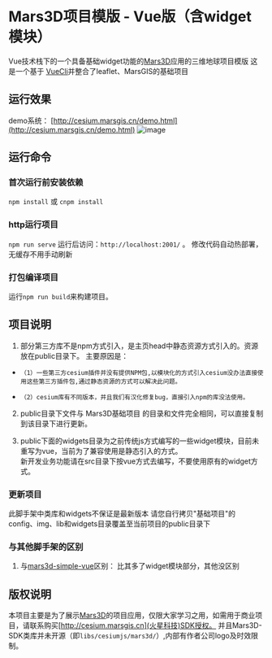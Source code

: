 # Mars3D项目模版 - Vue版（含widget模块）
 Vue技术栈下的一个具备基础widget功能的[Mars3D](http://cesium.marsgis.cn)应用的三维地球项目模版
 这是一个基于 [VueCli](https://cli.vuejs.org/config/)并整合了leaflet、MarsGIS的基础项目


## 运行效果
 demo系统： [http://cesium.marsgis.cn/demo.html](http://cesium.marsgis.cn/demo.html)
 ![image](http://cesium.marsgis.cn/docs/img/project/1.jpg)
 

## 运行命令
 
### 首次运行前安装依赖
 `npm install` 或 `cnpm install`
 
### http运行项目
 `npm run serve`  运行后访问：`http://localhost:2001/`  。 修改代码自动热部署，无缓存不用手动刷新

### 打包编译项目
 运行`npm run build`来构建项目。 


## 项目说明
1. 部分第三方库不是npm方式引入，是主页head中静态资源方式引入的。资源放在public目录下。
 主要原因是：
*     （1）一些第三方cesium插件并没有提供NPM包,以模块化的方式引入cesium没办法直接使用这些第三方插件包,通过静态资源的方式可以解决此问题。
*     （2）cesium库有不同版本，并且我们有汉化修复bug，直接引入npm的库没法使用。
2. public目录下文件与 Mars3D基础项目 的目录和文件完全相同，可以直接复制到该目录下进行更新。

3. public下面的widgets目录为之前传统js方式编写的一些widget模块，目前未重写为vue，当前为了兼容使用是静态引入的方式。  
  新开发业务功能请在src目录下按vue方式去编写，不要使用原有的widget方式。
 
### 更新项目
 此脚手架中类库和widgets不保证是最新版本
 请您自行拷贝"基础项目"的 config、img、lib和widgets目录覆盖至当前项目的public目录下


### 与其他脚手架的区别
1. 与[mars3d-simple-vue](https://github.com/marsgis/mars3d-simple-vue)区别：
  比其多了widget模块部分，其他没区别

 
 
## 版权说明
  本项目主要是为了展示[Mars3D](http://cesium.marsgis.cn)的项目应用，仅限大家学习之用，如需用于商业项目，请联系购买[http://cesium.marsgis.cn](火星科技)SDK授权。
 并且Mars3D-SDK类库并未开源（即`libs/cesiumjs/mars3d/`）,内部有作者公司logo及时效限制。